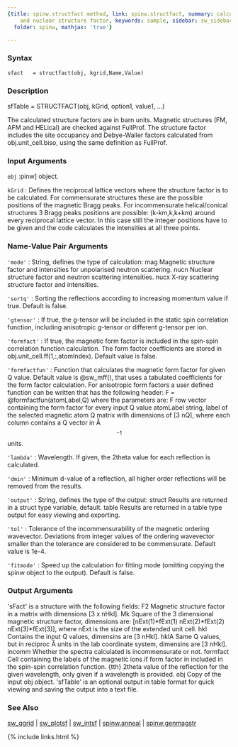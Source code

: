 ```yaml
---
{title: spinw.structfact method, link: spinw.structfact, summary: calculates magnetic
    and nuclear structure factor, keywords: sample, sidebar: sw_sidebar, permalink: spinw_structfact,
  folder: spinw, mathjax: 'true'}

---
```


### Syntax

`sfact   = structfact(obj, kgrid,Name,Value)`

### Description

sfTable = STRUCTFACT(obj, kGrid, option1, value1, ...)
 
The calculated structure factors are in barn units. Magnetic structures
(FM, AFM and HELical) are checked against FullProf. The structure factor
includes the site occupancy and Debye-Waller factors calculated from
obj.unit_cell.biso, using the same definition as FullProf.
 

### Input Arguments

`obj`
:pinw] object.

`kGrid`
:    Defines the reciprocal lattice vectors where the structure
     factor is to be calculated. For commensurate structures these
     are the possible positions of the magnetic Bragg peaks. For
     incommensurate helical/conical structures 3 Bragg peaks
     positions are possible: (k-km,k,k+km) around every reciprocal
     lattice vector. In this case still the integer positions have
     to be given and the code calculates the intensities at all
     three points.

### Name-Value Pair Arguments

`'mode'`
: String, defines the type of calculation:
      mag     Magnetic structure factor and intensities for
              unpolarised neutron scattering.
      nucn    Nuclear structure factor and neutron scattering
              intensities.
      nucx    X-ray scattering structure factor and
              intensities.

`'sortq'`
: Sorting the reflections according to increasing momentum
  value if true. Default is false.

`'gtensor'`
: If true, the g-tensor will be included in the static spin
  correlation function, including anisotropic g-tensor or
  different g-tensor per ion.

`'formfact'`
: If true, the magnetic form factor is included in the
  spin-spin correlation function calculation. The form factor
  coefficients are stored in obj.unit_cell.ff(1,:,atomIndex).
  Default value is false.

`'formfactfun'`
: Function that calculates the magnetic form factor for given
  Q value. Default value is @sw_mff(), that uses a tabulated
  coefficients for the form factor calculation. For
  anisotropic form factors a user defined function can be
  written that has the following header:
      F = @formfactfun(atomLabel,Q)
  where the parameters are:
      F   row vector containing the form factor for every
          input Q value
      atomLabel string, label of the selected magnetic atom
      Q   matrix with dimensions of [3 nQ], where each column
          contains a Q vector in Å$$^{-1}$$ units.

`'lambda'`
: Wavelength. If given, the 2theta value for each reflection
  is calculated.

`'dmin'`
: Minimum d-value of a reflection, all higher order
  reflections will be removed from the results.

`'output'`
: String, defines the type of the output:
      struct  Results are returned in a struct type variable,
              default.
      table   Results are returned in a table type output for
              easy viewing and exporting.

`'tol'`
: Tolerance of the incommensurability of the magnetic
  ordering wavevector. Deviations from integer values of the
  ordering wavevector smaller than the tolerance are considered
  to be commensurate. Default value is 1e-4.

`'fitmode'`
: Speed up the calculation for fitting mode (omitting
  copying the spinw object to the output). Default is false.

### Output Arguments

'sFact' is a structure with the following fields:
F2            Magnetic structure factor in a matrix with dimensions
              [3 x nHkl].
Mk            Square of the 3 dimensional magnetic structure factor,
              dimensions are:
                 [nExt(1)*fExt(1) nExt(2)*fExt(2) nExt(3)*fExt(3)],
              where nExt is the size of the extended unit cell.
hkl           Contains the input Q values, dimensins are [3 nHkl].
hklA          Same Q values, but in reciproc Å units in the
              lab coordinate system, dimensins are [3 nHkl].
incomm        Whether the spectra calculated is incommensurate or not.
formfact      Cell containing the labels of the magnetic ions if form
              factor in included in the spin-spin correlation function.
{tth}         2theta value of the reflection for the given wavelength,
              only given if a wavelength is provided.
obj           Copy of the input obj object.
'sfTable' is an optional output in table format for quick viewing and
saving the output into a text file.

### See Also

[sw_qgrid](sw_qgrid) \| [sw_plotsf](sw_plotsf) \| [sw_intsf](sw_intsf) \| [spinw.anneal](spinw_anneal) \| [spinw.genmagstr](spinw_genmagstr)

{% include links.html %}
